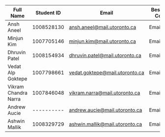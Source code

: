 | Full Name            | Student ID | Email                          | Best way to Connect   | Slack                |
| ---------------------| ---------- | ----------------------------   | --------------------- | -------------------- |
| Ansh Aneel           | 1008528130 | ansh.aneel@mail.utoronto.ca    | Email/Discord         | Ansh Aneel           |
| Minjun Kim           | 1007705146 | minjun.kim@mail.utoronto.ca    | Email/Discord         | Minjum Kim           |
| Dhruvin Patel        | 1008154934 | dhruvin.patel@mail.utoronto.ca | Email/Discord         | Dhruvin Patel        |
| Vedat Alp Goktepe    | 1007798661 | vedat.goktepe@mail.utoronto.ca | Email/Discord         | Vedat Alp Goktepe    |
| Vikram Chandra Narra | 1007846048 | vikram.narra@mail.utoronto.ca  | Email/Discord         | Vikram Chandra Narra |
| Andrew Aucie         | ---------- | andrew.aucie@mail.utoronto.ca  | Email/Discord         | Andrew Aucie         | 
| Ashwin Mallik        | 1008329729 | ashwin.mallik@mail.utoronto.ca | Email/Discord         | Ashwin Mallik        |
